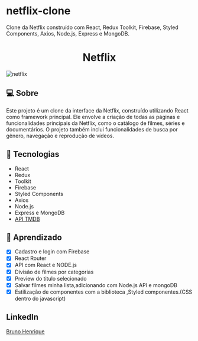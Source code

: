 # netflix-clone
Clone da Netflix construído com React, Redux Toolkit, Firebase, Styled Components, Axios, Node.js, Express e MongoDB.


<h1 align="center">
  Netflix
</h1>


<p align="center">
  
  </a>
  
![netflix](https://user-images.githubusercontent.com/50328718/218330063-cdf3b44d-ae31-4306-8d88-e4b4ba23d74a.png)
</p>



## 💻 Sobre
Este projeto é um clone da interface da Netflix, construído utilizando React como framework principal. Ele envolve a criação de todas as páginas e funcionalidades principais da Netflix, como o catálogo de filmes, séries e documentários. O projeto também inclui funcionalidades de busca por gênero, navegação e reprodução de vídeos.

## 🚀 Tecnologias

- React
- Redux
- Toolkit
- Firebase
- Styled Components
- Axios
- Node.js
- Express e MongoDB
- [API TMDB](https://www.themoviedb.org/documentation/api)

## 📔 Aprendizado

- [x]  Cadastro e login com Firebase
- [x]  React Router
- [x]  API com React e NODE.js
- [x]  Divisão de filmes por categorias
- [x]  Preview do titulo selecionado
- [x]  Salvar filmes minha lista,adicionando com Node.js API e mongoDB
- [x]  Estilização de componentes com a biblioteca ,Styled componentes.(CSS dentro do javascript)

## LinkedIn
<p> <a href="https://www.linkedin.com/in/bruno-henrique-29a063208/">Bruno Henrique</a></p>
